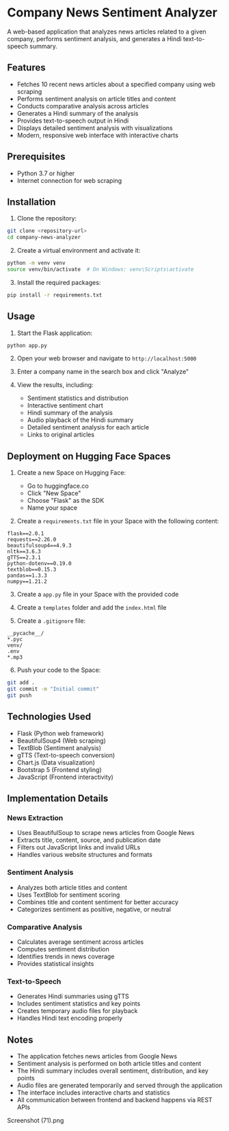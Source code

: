# Company News Sentiment Analyzer

A web-based application that analyzes news articles related to a given company, performs sentiment analysis, and generates a Hindi text-to-speech summary.

## Features

- Fetches 10 recent news articles about a specified company using web scraping
- Performs sentiment analysis on article titles and content
- Conducts comparative analysis across articles
- Generates a Hindi summary of the analysis
- Provides text-to-speech output in Hindi
- Displays detailed sentiment analysis with visualizations
- Modern, responsive web interface with interactive charts

## Prerequisites

- Python 3.7 or higher
- Internet connection for web scraping

## Installation

1. Clone the repository:
```bash
git clone <repository-url>
cd company-news-analyzer
```

2. Create a virtual environment and activate it:
```bash
python -m venv venv
source venv/bin/activate  # On Windows: venv\Scripts\activate
```

3. Install the required packages:
```bash
pip install -r requirements.txt
```

## Usage

1. Start the Flask application:
```bash
python app.py
```

2. Open your web browser and navigate to `http://localhost:5000`

3. Enter a company name in the search box and click "Analyze"

4. View the results, including:
   - Sentiment statistics and distribution
   - Interactive sentiment chart
   - Hindi summary of the analysis
   - Audio playback of the Hindi summary
   - Detailed sentiment analysis for each article
   - Links to original articles

## Deployment on Hugging Face Spaces

1. Create a new Space on Hugging Face:
   - Go to huggingface.co
   - Click "New Space"
   - Choose "Flask" as the SDK
   - Name your space

2. Create a `requirements.txt` file in your Space with the following content:
```
flask==2.0.1
requests==2.26.0
beautifulsoup4==4.9.3
nltk==3.6.3
gTTS==2.3.1
python-dotenv==0.19.0
textblob==0.15.3
pandas==1.3.3
numpy==1.21.2
```

3. Create a `app.py` file in your Space with the provided code

4. Create a `templates` folder and add the `index.html` file

5. Create a `.gitignore` file:
```
__pycache__/
*.pyc
venv/
.env
*.mp3
```

6. Push your code to the Space:
```bash
git add .
git commit -m "Initial commit"
git push
```

## Technologies Used

- Flask (Python web framework)
- BeautifulSoup4 (Web scraping)
- TextBlob (Sentiment analysis)
- gTTS (Text-to-speech conversion)
- Chart.js (Data visualization)
- Bootstrap 5 (Frontend styling)
- JavaScript (Frontend interactivity)

## Implementation Details

### News Extraction
- Uses BeautifulSoup to scrape news articles from Google News
- Extracts title, content, source, and publication date
- Filters out JavaScript links and invalid URLs
- Handles various website structures and formats

### Sentiment Analysis
- Analyzes both article titles and content
- Uses TextBlob for sentiment scoring
- Combines title and content sentiment for better accuracy
- Categorizes sentiment as positive, negative, or neutral

### Comparative Analysis
- Calculates average sentiment across articles
- Computes sentiment distribution
- Identifies trends in news coverage
- Provides statistical insights

### Text-to-Speech
- Generates Hindi summaries using gTTS
- Includes sentiment statistics and key points
- Creates temporary audio files for playback
- Handles Hindi text encoding properly

## Notes

- The application fetches news articles from Google News
- Sentiment analysis is performed on both article titles and content
- The Hindi summary includes overall sentiment, distribution, and key points
- Audio files are generated temporarily and served through the application
- The interface includes interactive charts and statistics
- All communication between frontend and backend happens via REST APIs 




Screenshot (71).png